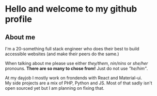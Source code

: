 # Hello and welcome to my github profile

## About me
I'm a 20-something full stack engineer who does their best to build accessible websites (and make their peers do the same.)

When talking about me please use either _they/them_, _nin/nins_ or _she/her_ pronouns.
__There are so many to chose from!__ Just do not use _"he/him"_.

At my dayjob I mostly work on frondends with React and Material-ui.  
My side projects are a mix of PHP, Python and JS. Most of that sadly isn't open sourced yet but I am planning on fixing that.

